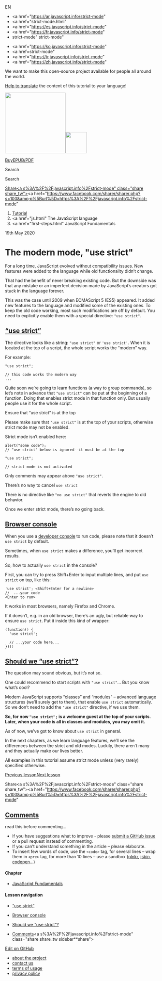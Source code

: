 EN

- <a href="https://ar.javascript.info/strict-mode"
- <a href="strict-mode.html"
- <a href="https://es.javascript.info/strict-mode"
- <a href="https://fr.javascript.info/strict-mode"
- strict-mode"
  strict-mode"

<!-- -->

- <a href="https://ko.javascript.info/strict-mode"
- <a href=strict-mode"
- <a href="https://tr.javascript.info/strict-mode"
- <a href="https://zh.javascript.info/strict-mode"

We want to make this open-source project available for people all around the world.

[Help to translate](translate.html) the content of this tutorial to your language!

<a href="index.html" class="sitetoolbar__link sitetoolbar__link_logo"><img src="img/sitetoolbar__logo_en.svg" class="sitetoolbar__logo sitetoolbar__logo_normal" width="200" /><img src="img/sitetoolbar__logo_small_en.svg" class="sitetoolbar__logo sitetoolbar__logo_small" width="70" /></a>

<a href="ebook.html" class="buy-book-button"><span class="buy-book-button__extra-text">Buy</span>EPUB/PDF</a>

Search

Search

<a href="tutorial/map.html" class="map">

<span class="share-icons__title">Share</span><a s%3A%2F%2Fjavascript.info%2Fstrict-mode" class="share share_tw"></a><a href="https://www.facebook.com/sharer/sharer.php?s=100&amp;p%5Burl%5D=https%3A%2F%2Fjavascript.info%2Fstrict-mode" </a>

1.  <a href="index.html" class="breadcrumbs__link"><span class="breadcrumbs__hidden-text">Tutorial</span></a>
2.  <span id="breadcrumb-1"><a href="js.html" The JavaScript language</span></a></span>
3.  <span id="breadcrumb-2"><a href="first-steps.html" JavaScript Fundamentals</span></a></span>

19th May 2020

# The modern mode, "use strict"

For a long time, JavaScript evolved without compatibility issues. New features were added to the language while old functionality didn’t change.

That had the benefit of never breaking existing code. But the downside was that any mistake or an imperfect decision made by JavaScript’s creators got stuck in the language forever.

This was the case until 2009 when ECMAScript 5 (ES5) appeared. It added new features to the language and modified some of the existing ones. To keep the old code working, most such modifications are off by default. You need to explicitly enable them with a special directive: `"use strict"`.

## <a href="strict-mode.html#use-strict" id="use-strict" class="main__anchor">“use strict”</a>

The directive looks like a string: `"use strict"` or `'use strict'`. When it is located at the top of a script, the whole script works the “modern” way.

For example:

    "use strict";

    // this code works the modern way
    ...

Quite soon we’re going to learn functions (a way to group commands), so let’s note in advance that `"use strict"` can be put at the beginning of a function. Doing that enables strict mode in that function only. But usually people use it for the whole script.

<span class="important__type">Ensure that “use strict” is at the top</span>

Please make sure that `"use strict"` is at the top of your scripts, otherwise strict mode may not be enabled.

Strict mode isn’t enabled here:

    alert("some code");
    // "use strict" below is ignored--it must be at the top

    "use strict";

    // strict mode is not activated

Only comments may appear above `"use strict"`.

<span class="important__type">There’s no way to cancel `use strict`</span>

There is no directive like `"no use strict"` that reverts the engine to old behavior.

Once we enter strict mode, there’s no going back.

## <a href="strict-mode.html#browser-console" id="browser-console" class="main__anchor">Browser console</a>

When you use a [developer console](devtools.html) to run code, please note that it doesn’t `use strict` by default.

Sometimes, when `use strict` makes a difference, you’ll get incorrect results.

So, how to actually `use strict` in the console?

First, you can try to press Shift<span class="shortcut__plus">+</span>Enter to input multiple lines, and put `use strict` on top, like this:

    'use strict'; <Shift+Enter for a newline>
    //  ...your code
    <Enter to run>

It works in most browsers, namely Firefox and Chrome.

If it doesn’t, e.g. in an old browser, there’s an ugly, but reliable way to ensure `use strict`. Put it inside this kind of wrapper:

    (function() {
      'use strict';

      // ...your code here...
    })()

## <a href="strict-mode.html#should-we-use-strict" id="should-we-use-strict" class="main__anchor">Should we “use strict”?</a>

The question may sound obvious, but it’s not so.

One could recommend to start scripts with `"use strict"`… But you know what’s cool?

Modern JavaScript supports “classes” and “modules” – advanced language structures (we’ll surely get to them), that enable `use strict` automatically. So we don’t need to add the `"use strict"` directive, if we use them.

**So, for now `"use strict";` is a welcome guest at the top of your scripts. Later, when your code is all in classes and modules, you may omit it.**

As of now, we’ve got to know about `use strict` in general.

In the next chapters, as we learn language features, we’ll see the differences between the strict and old modes. Luckily, there aren’t many and they actually make our lives better.

All examples in this tutorial assume strict mode unless (very rarely) specified otherwise.

<a href="structure.html" class="page__nav page__nav_prev"><span class="page__nav-text"><span class="page__nav-text-shortcut"></span></span><span class="page__nav-text-alternate">Previous lesson</span></a><a href="variables.html" class="page__nav page__nav_next"><span class="page__nav-text"><span class="page__nav-text-shortcut"></span></span><span class="page__nav-text-alternate">Next lesson</span></a>

<span class="share-icons__title">Share</span><a s%3A%2F%2Fjavascript.info%2Fstrict-mode" class="share share_tw"></a><a href="https://www.facebook.com/sharer/sharer.php?s=100&amp;p%5Burl%5D=https%3A%2F%2Fjavascript.info%2Fstrict-mode" </a>

<a href="tutorial/map.html" class="map">

## <a href="strict-mode.html#comments" id="comments">Comments</a>

<span class="comments__read-before-link">read this before commenting…</span>

- If you have suggestions what to improve - please [submit a GitHub issue](https://github.com/javascript-tutorial/en.javascript.info/issues/new) or a pull request instead of commenting.
- If you can't understand something in the article – please elaborate.
- To insert few words of code, use the `<code>` tag, for several lines – wrap them in `<pre>` tag, for more than 10 lines – use a sandbox ([plnkr](https://plnkr.co/edit/?p=preview), [jsbin](https://jsbin.com), [codepen](http://codepen.io)…)

<a href="tutorial/map.html" class="map"></a>

#### Chapter

- <a href="first-steps.html" class="sidebar__link">JavaScript Fundamentals</a>

#### Lesson navigation

- <a href="strict-mode.html#use-strict" class="sidebar__link">“use strict”</a>
- <a href="strict-mode.html#browser-console" class="sidebar__link">Browser console</a>
- <a href="strict-mode.html#should-we-use-strict" class="sidebar__link">Should we “use strict”?</a>

- <a href="strict-mode.html#comments" class="sidebar__link">Comments</a><a s%3A%2F%2Fjavascript.info%2Fstrict-mode" class="share share_tw sidebar**share"></a><a href="https://www.facebook.com/sharer/sharer.php?s=100&amp;p%5Burl%5D=https%3A%2F%2Fjavascript.info%2Fstrict-mode" class="share share_fb sidebar**share"></a>

<a href="https://github.com/javascript-tutorial/en.javascript.info/blob/master/1-js/02-first-steps/03-strict-mode" class="sidebar__link">Edit on GitHub</a>

- <a href="about.html" class="page-footer__link">about the project</a>
- <a href="about.html#contact-us" class="page-footer__link">contact us</a>
- <a href="terms.html" class="page-footer__link">terms of usage</a>
- <a href="privacy.html" class="page-footer__link">privacy policy</a>
